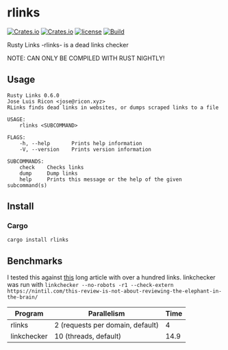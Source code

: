 # rlinks

[![Crates.io](https://img.shields.io/crates/v/rlinks.svg)](https://crates.io/crates/rlinks)
[![Crates.io](https://img.shields.io/crates/d/rlinks.svg)](https://crates.io/crates/rlinks)
[![license](https://img.shields.io/badge/license-GPL-blue.svg)](https://github.com/jlricon/rlinks/blob/master/LICENSE)
[![Build](https://github.com/jlricon/rlinks/workflows/Build/badge.svg)](https://github.com/jlricon/rlinks)

Rusty Links -rlinks- is a dead links checker

NOTE: CAN ONLY BE COMPILED WITH RUST NIGHTLY!
## Usage

```
Rusty Links 0.6.0
Jose Luis Ricon <jose@ricon.xyz>
RLinks finds dead links in websites, or dumps scraped links to a file

USAGE:
    rlinks <SUBCOMMAND>

FLAGS:
    -h, --help       Prints help information
    -V, --version    Prints version information

SUBCOMMANDS:
    check    Checks links
    dump     Dump links
    help     Prints this message or the help of the given subcommand(s)

```
## Install

### Cargo
```
cargo install rlinks
```
## Benchmarks

I tested this against [this](https://nintil.com/this-review-is-not-about-reviewing-the-elephant-in-the-brain/) 
long article with over a hundred links. linkchecker was run with
 `linkchecker --no-robots -r1 --check-extern https://nintil.com/this-review-is-not-about-reviewing-the-elephant-in-the-brain/`

| Program     | Parallelism | Time    |
| ----------- | ----------- | ------- |
| rlinks      | 2 (requests per domain, default) | 4  |
| linkchecker | 10 (threads, default)| 14.9  |
